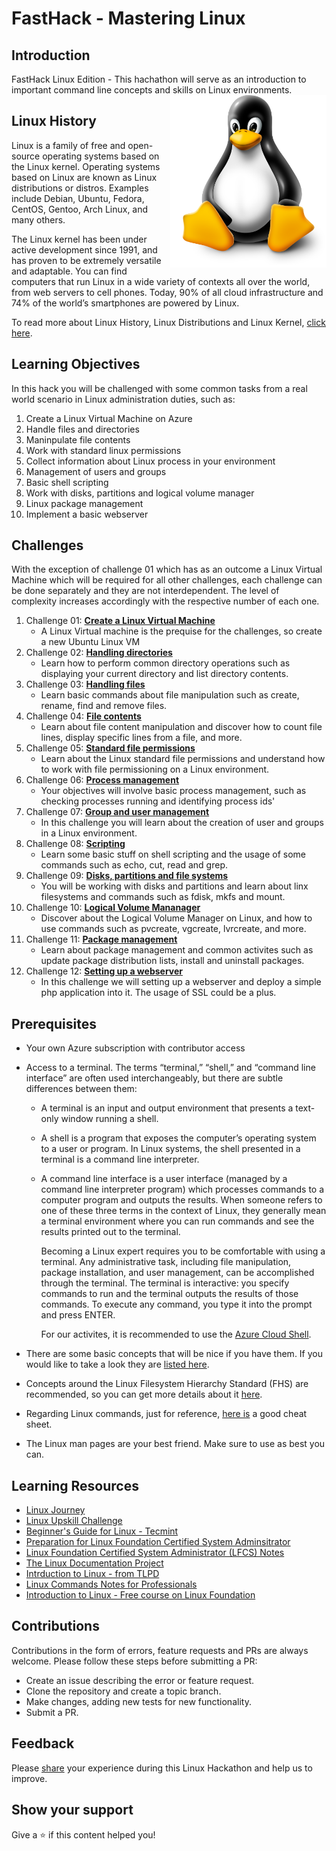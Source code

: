 # FastHack - Mastering Linux 

## Introduction

FastHack Linux Edition - This hachathon will serve as an introduction to important command line concepts and skills on Linux environments.
<img align="right" src="./Student/resources/images/linuxpenguin.png" width="250"/>

## Linux History

Linux is a family of free and open-source operating systems based on the Linux kernel. Operating systems based on Linux are known as Linux distributions or distros. Examples include Debian, Ubuntu, Fedora, CentOS, Gentoo, Arch Linux, and many others.

The Linux kernel has been under active development since 1991, and has proven to be extremely versatile and adaptable. You can find computers that run Linux in a wide variety of contexts all over the world, from web servers to cell phones. Today, 90% of all cloud infrastructure and 74% of the world’s smartphones are powered by Linux.

To read more about Linux History, Linux Distributions and Linux Kernel, [click here](./Student/resources/linux-history.md).


## Learning Objectives
In this hack you will be challenged with some common tasks from a real world scenario in Linux administration duties, such as:

1. Create a Linux Virtual Machine on Azure
2. Handle files and directories
3. Maninpulate file contents
4. Work with standard linux permissions
5. Collect information about Linux process in your environment
6. Management of users and groups
7. Basic shell scripting 
8. Work with disks,  partitions and logical volume manager
9. Linux package management 
10. Implement a basic webserver 

## Challenges

With the exception of challenge 01 which has as an outcome a Linux Virtual Machine which will be required for all other challenges, each challenge can be done separately and they are not interdependent. The level of complexity increases accordingly with the respective number of each one.

1. Challenge 01: **[Create a Linux Virtual Machine](Student/Challenge-01.md)**
	 - A Linux Virtual machine is the prequise for the challenges, so create a new Ubuntu Linux VM
1. Challenge 02: **[Handling directories](Student/Challenge-02.md)**
	 - Learn how to perform common directory operations such as displaying your current directory and list directory contents.
1. Challenge 03: **[Handling files](Student/Challenge-03.md)**
	 - Learn basic commands about file manipulation such as create, rename, find and remove files.
1. Challenge 04: **[File contents](Student/Challenge-04.md)**
	 - Learn about file content manipulation and discover how to count file lines, display specific lines from a file, and more.
1. Challenge 05: **[Standard file permissions](Student/Challenge-05.md)**
	 - Learn about the Linux standard file permissions and understand how to work with file permissioning on a Linux environment.
1. Challenge 06: **[Process management](Student/Challenge-06.md)**
	 - Your objectives will involve basic process management, such as checking processes running and identifying process ids' 
1. Challenge 07: **[Group and user management](Student/Challenge-07.md)**
	 - In this challenge you will learn about the creation of user and groups in a Linux environment.
1. Challenge 08: **[Scripting](Student/Challenge-08.md)**
	 - Learn some basic stuff on shell scripting and the usage of some commands such as echo, cut, read and grep.
1. Challenge 09: **[Disks, partitions and file systems](Student/Challenge-09.md)**
	 - You will be working with disks and partitions and learn about linx filesystems and commands such as fdisk, mkfs and mount.
1. Challenge 10: **[Logical Volume Mananager](Student/Challenge-10.md)**
	 - Discover about the Logical Volume Manager on Linux, and how to use commands such as pvcreate, vgcreate, lvrcreate, and more.
1. Challenge 11: **[Package management](Student/Challenge-11.md)**
	 - Learn about package management and common activites such as update package distribution lists, install and uninstall packages.
1. Challenge 12: **[Setting up a webserver](Student/Challenge-12.md)**
	 - In this challenge we will setting up a webserver and deploy a simple php application into it. The usage of SSL could be a plus. 
	 
## Prerequisites
- Your own Azure subscription with contributor access 
- Access to a terminal. The terms “terminal,” “shell,” and “command line interface” are often used interchangeably, but there are subtle differences between them:

	* A terminal is an input and output environment that presents a text-only window running a shell.
	* A shell is a program that exposes the computer’s operating system to a user or program. In Linux systems, the shell presented in a terminal is a command line interpreter.
	* A command line interface is a user interface (managed by a command line interpreter program) which processes commands to a computer program and outputs the results.
When someone refers to one of these three terms in the context of Linux, they generally mean a terminal environment where you can run commands and see the results printed out to the terminal.

		Becoming a Linux expert requires you to be comfortable with using a terminal. Any administrative task, including file manipulation, package installation, and user management, can be accomplished through the terminal. The terminal is interactive: you specify commands to run and the terminal outputs the results of those commands. To execute any command, you type it into the prompt and press ENTER.

		For our activites, it is recommended to use the [Azure Cloud Shell](http://shell.azure.com/).


- There are some basic concepts that will be nice if you have them. If you would like to take a look they are [listed here](./Student/resources/concepts.md).
- Concepts around the Linux Filesystem Hierarchy Standard (FHS) are recommended, so you can get more details about it [here](./Student/resources/fhs.md).
- Regarding Linux commands, just for reference, [here is](./Student/resources/commands.md) a good cheat sheet.
- The Linux man pages are your best friend. Make sure to use as best you can.

## Learning Resources

* [Linux Journey](https://linuxjourney.com/)
* [Linux Upskill Challenge](https://linuxupskillchallenge.org/)
* [Beginner's Guide for Linux - Tecmint](https://www.tecmint.com/free-online-linux-learning-guide-for-beginners/)
* [Preparation for Linux Foundation Certified System Adminsitrator](https://github.com/Bes0n/LFCS)
* [Linux Foundation Certified System Administrator (LFCS) Notes](https://github.com/simonesavi/lfcs)
* [The Linux Documentation Project](https://tldp.org/)
* [Intrduction to Linux - from TLPD](https://tldp.org/LDP/intro-linux/intro-linux.pdf)
* [Linux Commands Notes for Professionals](https://goalkicker.com/LinuxBook/LinuxNotesForProfessionals.pdf)
* [Introduction to Linux - Free course on Linux Foundation](https://training.linuxfoundation.org/training/introduction-to-linux/)

## Contributions
Contributions in the form of errors, feature requests and PRs are always welcome. Please follow these steps before submitting a PR:

* Create an issue describing the error or feature request.
* Clone the repository and create a topic branch.
* Make changes, adding new tests for new functionality.
* Submit a PR.

## Feedback
Please [share](https://forms.office.com/pages/designpagev2.aspx?subpage=design&id=v4j5cvGGr0GRqy180BHbR03Ac0Ze_Z5MmIKWzwfqQlJUQldDTEJGVEVYQjk2VFNNVEZVM1RXV0NJVy4u) your experience during this Linux Hackathon and help us to improve.

## Show your support
Give a ⭐️ if this content helped you!

